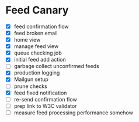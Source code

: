 # Feed Canary

- [x] feed confirmation flow
- [x] feed broken email
- [x] home view
- [x] manage feed view
- [x] queue checking job
- [x] initial feed add action
- [ ] garbage collect unconfirmed feeds
- [x] production logging
- [x] Mailgun setup
- [ ] prune checks
- [x] feed fixed notification
- [ ] re-send confirmation flow
- [ ] prep link to W3C validator
- [ ] measure feed processing performance somehow
